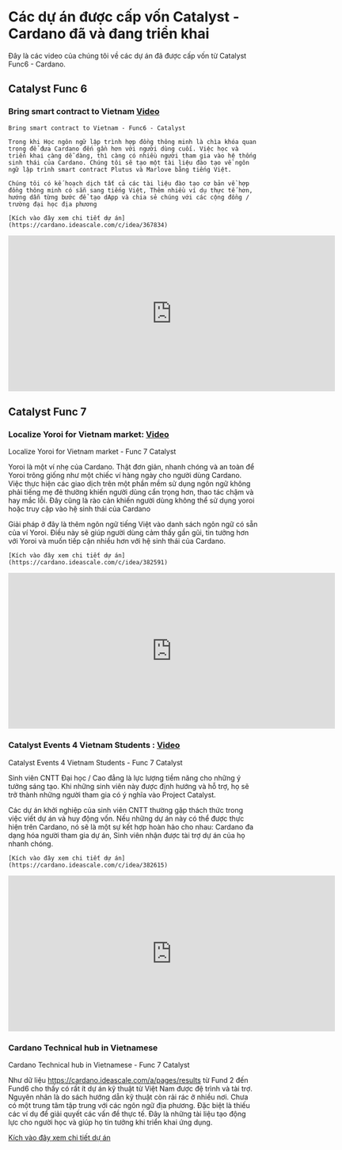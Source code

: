 # Các dự án được cấp vốn Catalyst - Cardano đã và đang triển khai

Đây là các video của chúng tôi về các dự án đã được cấp vốn từ Catalyst Func6  - Cardano.

## Catalyst Func 6  

### Bring smart contract to Vietnam  [Video ](https://youtu.be/LP99IkCjajA)
	
	Bring smart contract to Vietnam - Func6 - Catalyst

	Trong khi Học ngôn ngữ lập trình hợp đồng thông minh là chìa khóa quan trọng để đưa Cardano đến gần hơn với người dùng cuối. Việc học và triển khai càng dễ dàng, thì càng có nhiều người tham gia vào hệ thống sinh thái của Cardano. Chúng tôi sẽ tạo một tài liệu đào tạo về ngôn ngữ lập trình smart contract Plutus và Marlove bằng tiếng Việt.

	Chúng tôi có kế hoạch dịch tất cả các tài liệu đào tạo cơ bản về hợp đồng thông minh có sẵn sang tiếng Việt, Thêm nhiều ví dụ thực tế hơn, hướng dẫn từng bước để tạo dApp và chia sẻ chúng với các cộng đồng / trường đại học địa phương

	[Kích vào đây xem chi tiết dự án](https://cardano.ideascale.com/c/idea/367834)

  <iframe width="660" height="315" src="https://www.youtube.com/embed/LP99IkCjajA" title="Bring smart contract to Vietnam - Func6 - Catalyst" frameborder="0" allow="accelerometer; autoplay; clipboard-write; encrypted-media; gyroscope; picture-in-picture" allowfullscreen></iframe>

##  Catalyst Func 7

### Localize Yoroi for Vietnam market: [Video ](https://youtu.be/LuocH09aveg)

Localize Yoroi for Vietnam market  - Func 7 Catalyst

  Yoroi là một ví nhẹ của Cardano. Thật đơn giản, nhanh chóng và an toàn để Yoroi trông giống như một chiếc ví hàng ngày cho người dùng Cardano. Việc thực hiện các giao dịch trên một phần mềm sử dụng ngôn ngữ không phải tiếng mẹ đẻ thường khiến người dùng cẩn trọng hơn, thao tác chậm và hay mắc lỗi. Đây cũng là rào cản khiến người dùng không thể sử dụng yoroi hoặc truy cập vào hệ sinh thái của Cardano

  Giải pháp ở đây là thêm ngôn ngữ tiếng Việt vào danh sách ngôn ngữ có sẵn của ví Yoroi. Điều này sẽ giúp người dùng cảm thấy gần gũi, tin tưởng hơn với Yoroi và muốn tiếp cận nhiều hơn với hệ sinh thái của Cardano.
	
	[Kích vào đây xem chi tiết dự án](https://cardano.ideascale.com/c/idea/382591)
	
  <iframe width="660" height="315" src="https://www.youtube.com/embed/LuocH09aveg" frameborder="0" allow="accelerometer; autoplay; clipboard-write; encrypted-media; gyroscope; picture-in-picture fullscreen"></iframe>

###  Catalyst Events 4 Vietnam Students : [Video ](https://youtu.be/eZoGD8O1BAU)

Catalyst Events 4 Vietnam Students - Func 7 Catalyst
  
  Sinh viên CNTT Đại học / Cao đẳng là lực lượng tiềm năng cho những ý tưởng sáng tạo. Khi những sinh viên này được định hướng và hỗ trợ, họ sẽ trở thành những người tham gia có ý nghĩa vào Project Catalyst. 

  Các dự án khởi nghiệp của sinh viên CNTT thường gặp thách thức trong việc viết dự án và huy động vốn. Nếu những dự án này có thể được thực hiện trên Cardano, nó sẽ là một sự kết hợp hoàn hảo cho nhau: Cardano đa dạng hóa người tham gia dự án, Sinh viên nhận được tài trợ dự án của họ nhanh chóng.

  
  	[Kích vào đây xem chi tiết dự án](https://cardano.ideascale.com/c/idea/382615)
  
  
  <iframe width="660" height="315" src="https://www.youtube.com/embed/eZoGD8O1BAU" frameborder="0" allow="accelerometer; autoplay; clipboard-write; encrypted-media; gyroscope; picture-in-picture fullscreen"></iframe>
  
###  Cardano Technical hub in Vietnamese 

Cardano Technical hub in Vietnamese - Func 7 Catalyst

  Như dữ liệu https://cardano.ideascale.com/a/pages/results từ Fund 2 đến Fund6 cho thấy có rất ít dự án kỹ thuật từ Việt Nam được đệ trình và tài trợ. Nguyên nhân là do sách hướng dẫn kỹ thuật còn rải rác ở nhiều nơi. Chưa có một trung tâm tập trung với các ngôn ngữ địa phương. Đặc biệt là thiếu các ví dụ để giải quyết các vấn đề thực tế. Đây là những tài liệu tạo động lực cho người học và giúp họ tin tưởng khi triển khai ứng dụng.
	

[Kích vào đây xem chi tiết dự án](https://cardano.ideascale.com/c/idea/382651)


